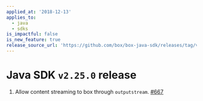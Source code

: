 ```yaml
---
applied_at: '2018-12-13'
applies_to:
  - java
  - sdks
is_impactful: false
is_new_feature: true
release_source_url: 'https://github.com/box/box-java-sdk/releases/tag/v2.25.0'
---
```


# Java SDK `v2.25.0` release

1. Allow content streaming to box through `outputstream`. [#667](https://github.com/box/box-java-sdk/pull/667) 